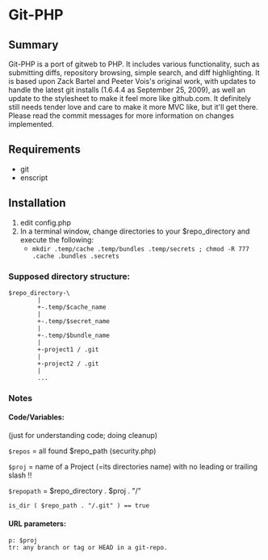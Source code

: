 # Git-PHP

## Summary
Git-PHP is a port of gitweb to PHP. It includes various functionality, such as submitting diffs, repository browsing, simple search, and diff highlighting. It is based upon Zack Bartel and Peeter Vois's original work, with updates to handle the latest git installs (1.6.4.4 as September 25, 2009), as well an update to the stylesheet to make it feel more like github.com. It definitely still needs tender love and care to make it more MVC like, but it'll get there. Please read the commit messages for more information on changes implemented.

## Requirements
* git
* enscript


## Installation
1.  edit config.php
2.  In a terminal window, change directories to your $repo_directory and execute the following:
    *  ``mkdir .temp/cache .temp/bundles .temp/secrets ; chmod -R 777 .cache .bundles .secrets``

### Supposed directory structure:
	$repo_directory-\
			|
			+-.temp/$cache_name
			|
			+-.temp/$secret_name
			|
			+-.temp/$bundle_name
			|
			+-project1 / .git
			|
			+-project2 / .git
			|
			...


### Notes
#### Code/Variables:
(just for understanding code; doing cleanup)

``$repos`` = all found $repo_path (security.php)

``$proj`` = name of a Project (=its directories name)
		with no leading or trailing slash !!

``$repopath`` = $repo_directory . $proj . "/"

``is_dir ( $repo_path . "/.git" ) == true``

#### URL parameters:
	p: $proj
	tr: any branch or tag or HEAD in a git-repo.
